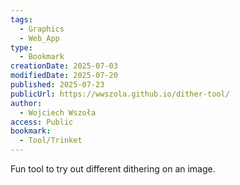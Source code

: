 ```yaml
---
tags:
  - Graphics
  - Web_App
type:
  - Bookmark
creationDate: 2025-07-03
modifiedDate: 2025-07-20
published: 2025-07-23
publicUrl: https://wwszola.github.io/dither-tool/
author:
  - Wojciech Wszoła
access: Public
bookmark:
  - Tool/Trinket
---
```


Fun tool to try out different dithering on an image.
